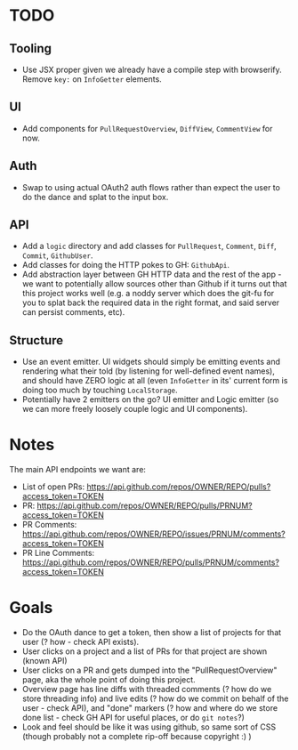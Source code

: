 # TODO

## Tooling
 - Use JSX proper given we already have a compile step with browserify. Remove `key:` on `InfoGetter` elements.
 
## UI
 - Add components for `PullRequestOverview`, `DiffView`, `CommentView` for now.
 
## Auth
 - Swap to using actual OAuth2 auth flows rather than expect the user to do the dance and splat to the input box.
 
## API
 - Add a `logic` directory and add classes for `PullRequest`, `Comment`, `Diff`, `Commit`, `GithubUser`.
 - Add classes for doing the HTTP pokes to GH: `GithubApi`.
 - Add abstraction layer between GH HTTP data and the rest of the app - we want to potentially allow sources
   other than Github if it turns out that this project works well (e.g. a noddy server which does the
   git-fu for you to splat back the required data in the right format, and said server can persist comments,
   etc).
 
## Structure
 - Use an event emitter. UI widgets should simply be emitting events and rendering what their told (by listening
   for well-defined event names), and should have ZERO logic at all (even `InfoGetter` in its' current form is
   doing too much by touching `LocalStorage`.
 - Potentially have 2 emitters on the go? UI emitter and Logic emitter (so we can more freely loosely couple logic
   and UI components).
   
# Notes

The main API endpoints we want are:
 - List of open PRs: https://api.github.com/repos/OWNER/REPO/pulls?access_token=TOKEN
 - PR: https://api.github.com/repos/OWNER/REPO/pulls/PRNUM?access_token=TOKEN
 - PR Comments: https://api.github.com/repos/OWNER/REPO/issues/PRNUM/comments?access_token=TOKEN
 - PR Line Comments: https://api.github.com/repos/OWNER/REPO/pulls/PRNUM/comments?access_token=TOKEN
 
# Goals
 - Do the OAuth dance to get a token, then show a list of projects for that user (? how - check API exists).
 - User clicks on a project and a list of PRs for that project are shown (known API)
 - User clicks on a PR and gets dumped into the "PullRequestOverview" page, aka the whole point of doing this
   project.
 - Overview page has line diffs with threaded comments (? how do we store threading info) and live edits
   (? how do we commit on behalf of the user - check API), and "done" markers (? how and where do we store
   done list - check GH API for useful places, or do `git notes`?)
 - Look and feel should be like it was using github, so same sort of CSS (though probably not a complete
   rip-off because copyright :) )

